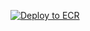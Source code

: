 [![Deploy to ECR](https://github.com/1wolfalone1/backend-vfoody/actions/workflows/deploy.yml/badge.svg)](https://github.com/1wolfalone1/backend-vfoody/actions/workflows/deploy.yml)
